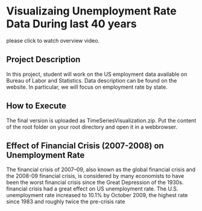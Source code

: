 # Visualizaing Unemployment Rate Data During last 40 years
please click to watch overview video.




## Project Description
In this project, student will work on the US employment data available on Bureau of Labor and Statistics. Data description can be found on the website. In particular, we will focus on employment rate by state.


## How to Execute
The final version is uploaded as TimeSeriesVisualization.zip. Put the content of the root folder on your root directory and open it in a webbrowser.


## Effect of Financial Crisis (2007-2008) on Unemployment Rate
The financial crisis of 2007–09, also known as the global financial crisis and the 2008-09 financial crisis, is considered by many economists to have been the worst financial crisis since the Great Depression of the 1930s. financial crisis had a great effect on US unemployment rate. The U.S. unemployment rate increased to 10.1% by October 2009, the highest rate since 1983 and roughly twice the pre-crisis rate

